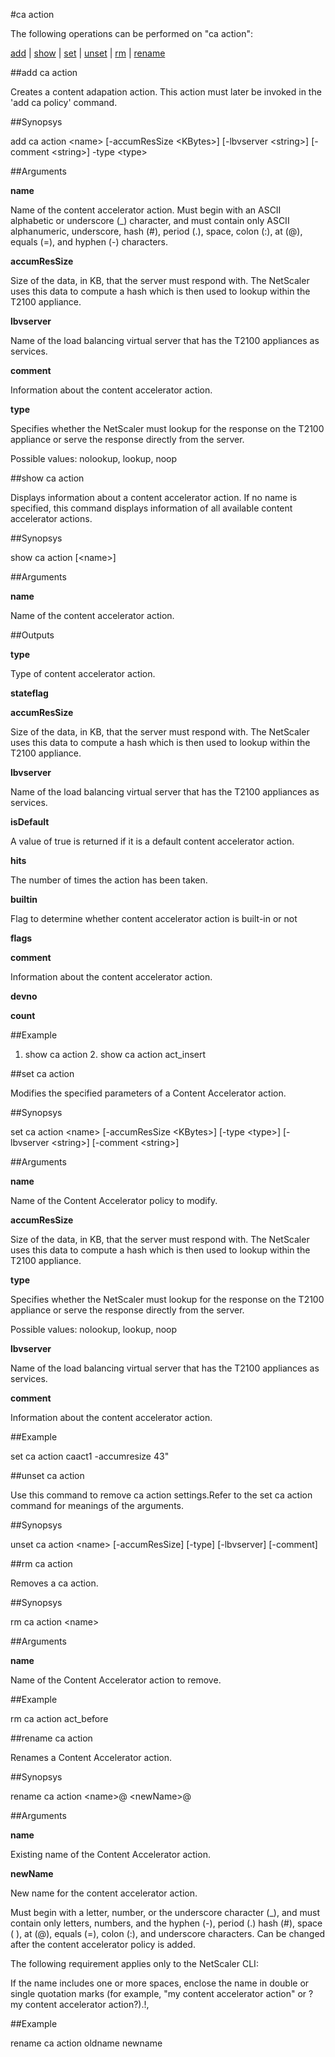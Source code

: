 #ca action

The following operations can be performed on "ca action":


[add](#add-ca-action) | [show](#show-ca-action) | [set](#set-ca-action) | [unset](#unset-ca-action) | [rm](#rm-ca-action) | [rename](#rename-ca-action)

##add ca action

Creates a content adapation action. This action must later be invoked in the 'add ca policy' command.


##Synopsys

add ca action &lt;name> [-accumResSize &lt;KBytes>] [-lbvserver &lt;string>] [-comment &lt;string>] -type &lt;type>


##Arguments

<b>name</b>
Name of the content accelerator action. Must begin with an ASCII alphabetic or underscore (_) character, and must contain only ASCII alphanumeric, underscore, hash (#), period (.), space, colon (:), at (@), equals (=), and hyphen (-) characters.

<b>accumResSize</b>
Size of the data, in KB, that the server must respond with. The NetScaler uses this data to compute a hash which is then used to lookup within the T2100 appliance.

<b>lbvserver</b>
Name of the load balancing virtual server that has the T2100 appliances as services.

<b>comment</b>
Information about the content accelerator action.

<b>type</b>
Specifies whether the NetScaler must lookup for the response on the T2100 appliance or serve the response directly from the server.
Possible values: nolookup, lookup, noop



##show ca action

Displays information about a content accelerator action. If no name is specified, this command displays information of all available content accelerator actions.


##Synopsys

show ca action [&lt;name>]


##Arguments

<b>name</b>
Name of the content accelerator action.



##Outputs

<b>type</b>
Type of content accelerator action.

<b>stateflag</b>

<b>accumResSize</b>
Size of the data, in KB, that the server must respond with. The NetScaler uses this data to compute a hash which is then used to lookup within the T2100 appliance.

<b>lbvserver</b>
Name of the load balancing virtual server that has the T2100 appliances as services.

<b>isDefault</b>
A value of true is returned if it is a default content accelerator action.

<b>hits</b>
The number of times the action has been taken.

<b>builtin</b>
Flag to determine whether content accelerator action is built-in or not

<b>flags</b>

<b>comment</b>
Information about the content accelerator action.

<b>devno</b>

<b>count</b>



##Example

1. show ca action	2. show ca action act_insert

##set ca action

Modifies the specified parameters of a Content Accelerator action.


##Synopsys

set ca action &lt;name> [-accumResSize &lt;KBytes>] [-type &lt;type>] [-lbvserver &lt;string>] [-comment &lt;string>]


##Arguments

<b>name</b>
Name of the Content Accelerator policy to modify.

<b>accumResSize</b>
Size of the data, in KB, that the server must respond with. The NetScaler uses this data to compute a hash which is then used to lookup within the T2100 appliance.

<b>type</b>
Specifies whether the NetScaler must lookup for the response on the T2100 appliance or serve the response directly from the server.
Possible values: nolookup, lookup, noop

<b>lbvserver</b>
Name of the load balancing virtual server that has the T2100 appliances as services.

<b>comment</b>
Information about the content accelerator action.



##Example

set ca action caact1 -accumresize 43"

##unset ca action

Use this command to remove ca action settings.Refer to the set ca action command for meanings of the arguments.


##Synopsys

unset ca action &lt;name> [-accumResSize] [-type] [-lbvserver] [-comment]


##rm ca action

Removes a ca action.


##Synopsys

rm ca action &lt;name>


##Arguments

<b>name</b>
Name of the Content Accelerator action to remove.



##Example

rm ca action act_before

##rename ca action

Renames a Content Accelerator action.


##Synopsys

rename ca action &lt;name>@ &lt;newName>@


##Arguments

<b>name</b>
Existing name of the Content Accelerator action.

<b>newName</b>
New name for the content accelerator action. 
Must begin with a letter, number, or the underscore character (_), and must contain only letters, numbers, and the hyphen (-), period (.) hash (#), space ( ), at (@), equals (=), colon (:), and underscore characters. Can be changed after the content accelerator policy is added.
The following requirement applies only to the NetScaler CLI:
If the name includes one or more spaces, enclose the name in double or single quotation marks (for example, "my content accelerator action" or ?my content accelerator action?).!,



##Example

rename ca action oldname newname

